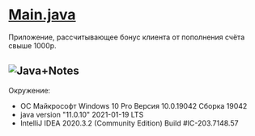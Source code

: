# [Main.java](https://github.com/Lexx-Psi/Lec2.1-HW1-Miles/blob/2de030621537349c7c3352d946899d9abbcf4b52/Main.java)
Приложение, рассчитывающее бонус клиента от пополнения счёта свыше 1000р.

 ![Java+Notes](https://user-images.githubusercontent.com/60262142/110939391-64fa3280-8346-11eb-96c8-d738028b97f8.png)
-----------

Окружение:
* ОС Майкрософт Windows 10 Pro Версия 10.0.19042 Сборка 19042
* java version "11.0.10" 2021-01-19 LTS
* IntelliJ IDEA 2020.3.2 (Community Edition) Build #IC-203.7148.57
